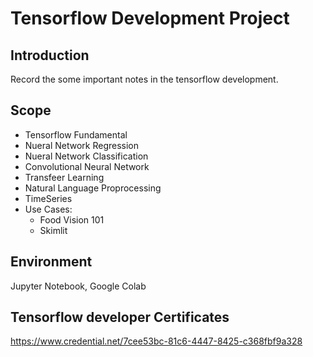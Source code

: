 # Tensorflow Development Project

## Introduction
Record the some important notes in the tensorflow development. 

## Scope
- Tensorflow Fundamental
- Nueral Network Regression
- Nueral Network Classification
- Convolutional Neural Network
- Transfeer Learning
- Natural Language Proprocessing
- TimeSeries 
- Use Cases:
  - Food Vision 101
  - Skimlit

## Environment
Jupyter Notebook, Google Colab


## Tensorflow developer Certificates
https://www.credential.net/7cee53bc-81c6-4447-8425-c368fbf9a328

